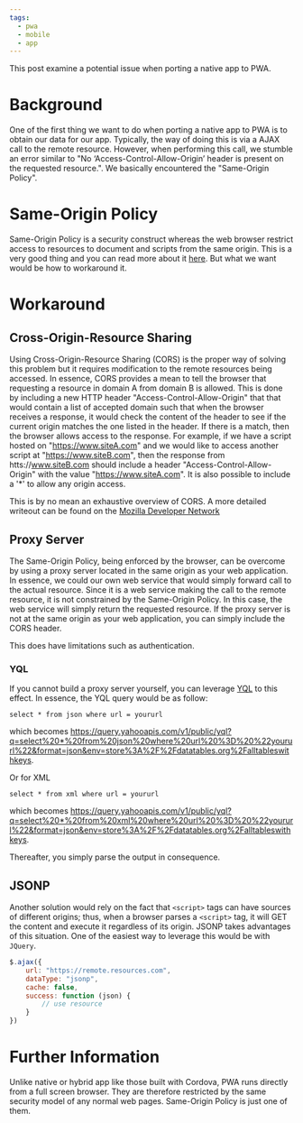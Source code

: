 ```yaml
---
tags:
  - pwa
  - mobile
  - app
---
```


This post examine a potential issue when porting a native app to PWA.

# Background

One of the first thing we want to do when porting a native app to PWA is to obtain our data for our app. Typically, the way of doing this is via a AJAX call to the remote resource. However, when performing this call, we stumble an error similar to "No ‘Access-Control-Allow-Origin’ header is present on the requested resource.". We basically encountered the "Same-Origin Policy".

# Same-Origin Policy

Same-Origin Policy is a security construct whereas the web browser restrict access to resources to document and scripts from the same origin. This is a very good thing and you can read more about it [here](https://en.wikipedia.org/wiki/Same-origin_policy). But what we want would be how to workaround it.

# Workaround

## Cross-Origin-Resource Sharing

Using Cross-Origin-Resource Sharing (CORS) is the proper way of solving this problem but it requires modification to the remote resources being accessed. In essence, CORS provides a mean to tell the browser that requesting a resource in domain A from domain B is allowed. This is done by including a new HTTP header "Access-Control-Allow-Origin" that that would contain a list of accepted domain such that when the browser receives a response, it would check the content of the header to see if the current origin matches the one listed in the header. If there is a match, then the browser allows access to the response. For example, if we have a script hosted on "https://www.siteA.com" and we would like to access another script at "https://www.siteB.com", then the response from htts://www.siteB.com should include a header "Access-Control-Allow-Origin" with the value "https://www.siteA.com". It is also possible to include a '*' to allow any origin access.

This is by no mean an exhaustive overview of CORS. A more detailed writeout can be found on the [Mozilla Developer Network](https://developer.mozilla.org/en-US/docs/Web/HTTP/CORS)

## Proxy Server

The Same-Origin Policy, being enforced by the browser, can be overcome by using a proxy server located in the same origin as your web application. In essence, we could our own web service that would simply forward call to the actual resource. Since it is a web service making the call to the remote resource, it is not constrained by the Same-Origin Policy. In this case, the web service will simply return the requested resource. If the proxy server is not at the same origin as your web application, you can simply include the CORS header.

This does have limitations such as authentication.

### YQL

If you cannot build a proxy server yourself, you can leverage [YQL](https://developer.yahoo.com/yql/) to this effect. In essence, the YQL query would be as follow:

```YQL
select * from json where url = yoururl
```
which becomes https://query.yahooapis.com/v1/public/yql?q=select%20*%20from%20json%20where%20url%20%3D%20%22yoururl%22&format=json&env=store%3A%2F%2Fdatatables.org%2Falltableswithkeys.

Or for XML
```YQL
select * from xml where url = yoururl
```
which becomes https://query.yahooapis.com/v1/public/yql?q=select%20*%20from%20xml%20where%20url%20%3D%20%22yoururl%22&format=json&env=store%3A%2F%2Fdatatables.org%2Falltableswithkeys.

Thereafter, you simply parse the output in consequence.

## JSONP

Another solution would rely on the fact that ```<script>``` tags can have sources of different origins; thus, when a browser parses a ```<script>``` tag, it will GET the content and execute it regardless of its origin. JSONP takes advantages of this situation. One of the easiest way to leverage this would be with ```JQuery```.

``` javascript
$.ajax({
    url: "https://remote.resources.com",
    dataType: "jsonp",
    cache: false,
    success: function (json) {
        // use resource
    }
})
```

# Further Information

Unlike native or hybrid app like those built with Cordova, PWA runs directly from a full screen browser. They are therefore restricted by the same security model of any normal web pages. Same-Origin Policy is just one of them.